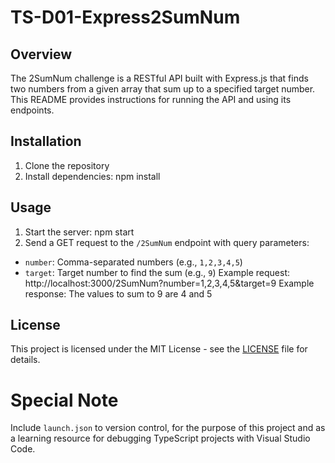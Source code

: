 # TS-D01-Express2SumNum

## Overview
The 2SumNum challenge is a RESTful API built with Express.js that finds two numbers from a given array that sum up to a specified target number. This README provides instructions for running the API and using its endpoints.

## Installation
1. Clone the repository
2. Install dependencies: npm install

## Usage
1. Start the server: npm start
2. Send a GET request to the `/2SumNum` endpoint with query parameters:
- `number`: Comma-separated numbers (e.g., `1,2,3,4,5`)
- `target`: Target number to find the sum (e.g., `9`)
Example request:
http://localhost:3000/2SumNum?number=1,2,3,4,5&target=9
Example response:
The values to sum to 9 are 4 and 5

## License
This project is licensed under the MIT License - see the [LICENSE](LICENSE) file for details.

# Special Note
Include `launch.json` to version control, for the purpose of this project and as a learning resource for debugging TypeScript projects with Visual Studio Code.


